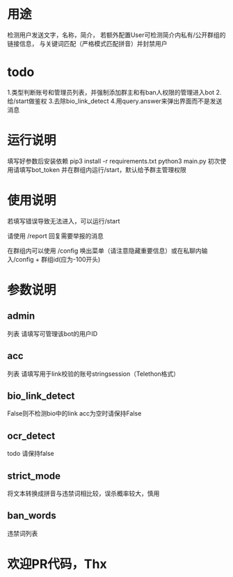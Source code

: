 # 用途
检测用户发送文字，名称，简介，
若额外配置User可检测简介内私有/公开群组的链接信息，
与关键词匹配（严格模式匹配拼音）并封禁用户
# todo
1.类型判断账号和管理员列表，并强制添加群主和有ban人权限的管理进入bot
2.给/start做鉴权
3.去除bio_link_detect
4.用query.answer来弹出界面而不是发送消息
# 运行说明
填写好参数后安装依赖
pip3 install -r requirements.txt 
python3 main.py
初次使用请填写bot_token
并在群组内运行/start，默认给予群主管理权限

# 使用说明
若填写错误导致无法进入，可以运行/start

请使用 /report 回复需要举报的消息

在群组内可以使用 /config 唤出菜单（请注意隐藏重要信息）或在私聊内输入/config + 群组id(应为-100开头)

# 参数说明
## admin
列表 请填写可管理该bot的用户ID
## acc
列表 请填写用于link校验的账号stringsession（Telethon格式）
## bio_link_detect
False则不检测bio中的link acc为空时请保持False
## ocr_detect
todo 请保持false
## strict_mode
将文本转换成拼音与违禁词相比较，误杀概率较大，慎用 
## ban_words
违禁词列表
# 欢迎PR代码，Thx